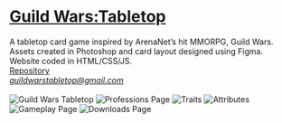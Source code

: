 # [Guild Wars:Tabletop](https://guildwarstabletop.github.io)<br>
A tabletop card game inspired by ArenaNet’s hit MMORPG, Guild Wars.<br>
Assets created in Photoshop and card layout designed using Figma. Website coded in HTML/CSS/JS.<br>
[Repository](https://github.com/guildwarstabletop/guildwarstabletop.github.io)<br>
<i>guildwarstabletop@gmail.com</i><br>
<br>
![Guild Wars Tabletop](https://i.imgur.com/V6K6Koe.jpg)
![Professions Page](https://i.imgur.com/FkUgxhP.jpg)
![Traits](https://i.imgur.com/eP3A9mc.jpg)
![Attributes](https://i.imgur.com/WKbhurI.jpg)
![Gameplay Page](https://i.imgur.com/kp6FOYf.jpg)
![Downloads Page](https://i.imgur.com/r7sh3y3.jpg)
